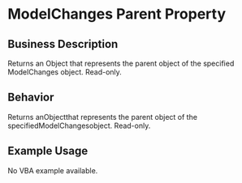 # ModelChanges Parent Property

## Business Description
Returns an Object that represents the parent object of the specified ModelChanges object. Read-only.

## Behavior
Returns anObjectthat represents the parent object of the specifiedModelChangesobject. Read-only.

## Example Usage
No VBA example available.